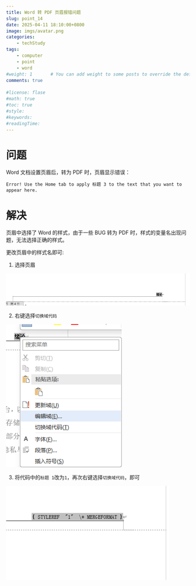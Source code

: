 ```yaml
---
title: Word 转 PDF 页眉报错问题
slug: point_14
date: 2025-04-11 18:10:00+0800
image: imgs/avatar.png
categories:
    - techStudy
tags:
    - computer
    - point
    - word
#weight: 1       # You can add weight to some posts to override the default sorting (date descending)
comments: true

#license: flase
#math: true
#toc: true
#style: 
#keywords:
#readingTime:
---
```


# 问题

Word 文档设置页眉后，转为 PDF 时，页眉显示错误：

```
Error! Use the Home tab to apply 标题 3 to the text that you want to appear here.
```

# 解决

页眉中选择了 Word 的样式，由于一些 BUG 转为 PDF 时，样式的变量名出现问题，无法选择正确的样式。

更改页眉中的样式名即可:

1. 选择页眉

![fix-1](imgs/fix-1.png)

2. 右键选择`切换域代码`

![fix-2](imgs/fix-2.png)

3. 将代码中的`标题 1`改为`1`，再次右键选择`切换域代码`，即可

![fix-3](imgs/fix-3.png)